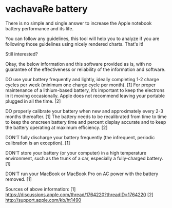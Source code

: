 vachavaRe battery
=================

There is no simple and single answer to increase the Apple notebook battery performance and its life.

You can follow any guidelines, this tool will help you to analyze if you are following those guidelines using nicely
rendered charts. That's it!

Still interested? 

Okay, the below information and this software provided as is, with no guarantee 
of the effectiveness or reliability of the information and software.

DO use your battery frequently and lightly, ideally completing 1-2 charge 
cycles per week (minimum one charge cycle per month). [1]
For proper maintenance of a lithium-based battery, it’s important to keep the 
electrons in it moving occasionally. Apple does not recommend leaving your
portable plugged in all the time. [2]

DO properly calibrate your battery when new and approximately every 2-3 months thereafter. [1]
The battery needs to be recalibrated from time to time to keep the 
onscreen battery time and percent display accurate and to keep the
battery operating at maximum efficiency. [2]

DON’T fully discharge your battery frequently (the infrequent, periodic calibration is an exception). [1]

DON’T store your battery (or your computer) in a high temperature environment, 
such as the trunk of a car, especially a fully-charged battery. [1]

DON’T run your MacBook or MacBook Pro on AC power with the battery removed. [1]

Sources of above information: 
[1] https://discussions.apple.com/thread/1764220?threadID=1764220
[2] http://support.apple.com/kb/ht1490

